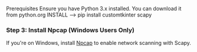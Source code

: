 Prerequisites
Ensure you have Python 3.x installed. You can download it from python.org
INSTALL --> pip install customtkinter scapy
### Step 3: Install Npcap (Windows Users Only)
If you're on Windows, install [Npcap](https://npcap.com/) to enable network scanning with Scapy.

